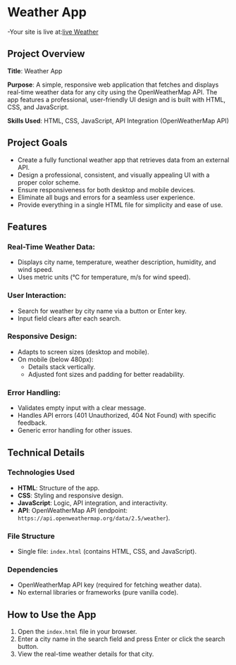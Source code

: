 # Weather App

-Your site is live at:[live Weather](https://muzamal478.github.io/weather-app/) 

## Project Overview

**Title**: Weather App

**Purpose**: A simple, responsive web application that fetches and displays real-time weather data for any city using the OpenWeatherMap API. The app features a professional, user-friendly UI design and is built with HTML, CSS, and JavaScript.

**Skills Used**: HTML, CSS, JavaScript, API Integration (OpenWeatherMap API)

## Project Goals
- Create a fully functional weather app that retrieves data from an external API.
- Design a professional, consistent, and visually appealing UI with a proper color scheme.
- Ensure responsiveness for both desktop and mobile devices.
- Eliminate all bugs and errors for a seamless user experience.
- Provide everything in a single HTML file for simplicity and ease of use.

## Features

### Real-Time Weather Data:
- Displays city name, temperature, weather description, humidity, and wind speed.
- Uses metric units (°C for temperature, m/s for wind speed).

### User Interaction:
- Search for weather by city name via a button or Enter key.
- Input field clears after each search.

### Responsive Design:
- Adapts to screen sizes (desktop and mobile).
- On mobile (below 480px):
  - Details stack vertically.
  - Adjusted font sizes and padding for better readability.

### Error Handling:
- Validates empty input with a clear message.
- Handles API errors (401 Unauthorized, 404 Not Found) with specific feedback.
- Generic error handling for other issues.

## Technical Details

### Technologies Used
- **HTML**: Structure of the app.
- **CSS**: Styling and responsive design.
- **JavaScript**: Logic, API integration, and interactivity.
- **API**: OpenWeatherMap API (endpoint: `https://api.openweathermap.org/data/2.5/weather`).

### File Structure
- Single file: `index.html` (contains HTML, CSS, and JavaScript).

### Dependencies
- OpenWeatherMap API key (required for fetching weather data).
- No external libraries or frameworks (pure vanilla code).

## How to Use the App
1. Open the `index.html` file in your browser.
2. Enter a city name in the search field and press Enter or click the search button.
3. View the real-time weather details for that city.
